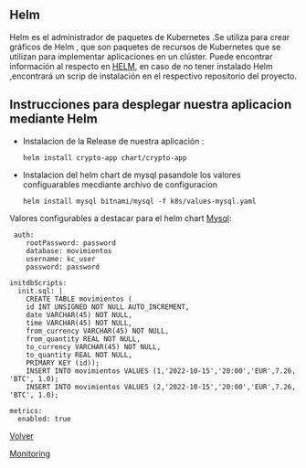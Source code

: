 ## Helm
Helm es el administrador de paquetes de Kubernetes .Se utiliza para crear gráficos de Helm , que son paquetes de recursos de Kubernetes que se utilizan para implementar aplicaciones en un clúster.
Puede encontrar información al respecto en [HELM](https://helm.sh/docs/), en caso de no tener instalado Helm ,encontrará un scrip de instalación en el respectivo repositorio del proyecto.


## Instrucciones para desplegar nuestra aplicacion mediante Helm

* Instalacion de la Release de nuestra aplicación :
    
      helm install crypto-app chart/crypto-app
      
* Instalacion del helm chart de mysql pasandole los valores configuarables mecdiante archivo de configuracion

      helm install mysql bitnami/mysql -f k8s/values-mysql.yaml
      
      
Valores configurables a destacar para el helm chart [Mysql]( https://github.com/bitnami/charts/tree/master/bitnami/mysql):

     auth:
        rootPassword: password
        database: movimientos
        username: kc_user
        password: password

    initdbScripts:
      init.sql: |
        CREATE TABLE movimientos (
        id INT UNSIGNED NOT NULL AUTO_INCREMENT,
        date VARCHAR(45) NOT NULL,
        time VARCHAR(45) NOT NULL,
        from_currency VARCHAR(45) NOT NULL,
        from_quantity REAL NOT NULL,
        to_currency VARCHAR(45) NOT NULL,
        to_quantity REAL NOT NULL,
        PRIMARY KEY (id)); 
        INSERT INTO movimientos VALUES (1,'2022-10-15','20:00','EUR',7.26, 'BTC', 1.0);
        INSERT INTO movimientos VALUES (2,'2022-10-15','20:00','EUR',7.26, 'BTC', 1.0);
    
    metrics:
      enabled: true     


[Volver](https://github.com/KeepCodingCloudDevops5/project-final-devops-leosilva/blob/main/README.md)

[Monitoring](https://github.com/KeepCodingCloudDevops5/project-final-devops-leosilva/tree/main/monitoring)
